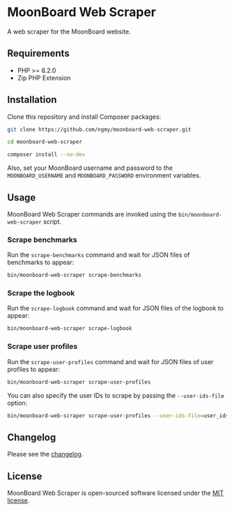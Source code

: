 # MoonBoard Web Scraper

A web scraper for the MoonBoard website.

## Requirements

- PHP >= 8.2.0
- Zip PHP Extension

## Installation

Clone this repository and install Composer packages:

```bash
git clone https://github.com/ngmy/moonboard-web-scraper.git

cd moonboard-web-scraper

composer install --no-dev
```

Also, set your MoonBoard username and password to the `MOONBOARD_USERNAME` and `MOONBOARD_PASSWORD` environment
variables.

## Usage

MoonBoard Web Scraper commands are invoked using the `bin/moonboard-web-scraper` script.

### Scrape benchmarks

Run the `scrape-benchmarks` command and wait for JSON files of benchmarks to appear:

```bash
bin/moonboard-web-scraper scrape-benchmarks
```

### Scrape the logbook

Run the `scrape-logbook` command and wait for JSON files of the logbook to appear:

```bash
bin/moonboard-web-scraper scrape-logbook
```

### Scrape user profiles

Run the `scrape-user-profiles` command and wait for JSON files of user profiles to appear:

```bash
bin/moonboard-web-scraper scrape-user-profiles
```

You can also specify the user IDs to scrape by passing the `--user-ids-file` option:

```bash
bin/moonboard-web-scraper scrape-user-profiles --user-ids-file=user_ids.txt
```

## Changelog

Please see the [changelog](CHANGELOG.md).

## License

MoonBoard Web Scraper is open-sourced software licensed under the [MIT license](https://opensource.org/licenses/MIT).
